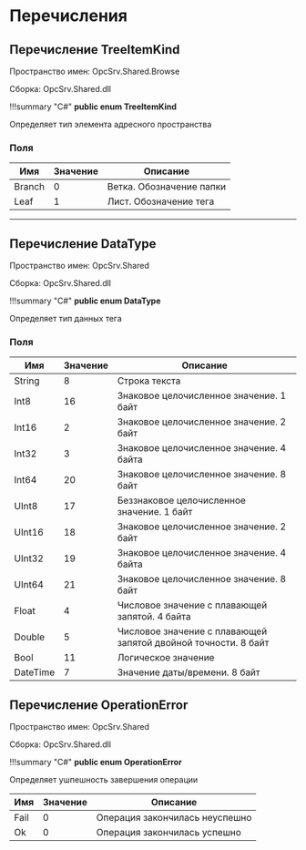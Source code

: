 # Перечисления

## Перечисление TreeItemKind
Пространство имен: OpcSrv.Shared.Browse

Сборка: OpcSrv.Shared.dll

!!!summary "C#"
    **public enum TreeItemKind**

Определяет тип элемента адресного пространства

### Поля

Имя | Значение | Описание 
----|----------|---------
Branch| 0 | Ветка. Обозначение папки
Leaf| 1 | Лист. Обозначение тега

---

## Перечисление DataType

Пространство имен: OpcSrv.Shared

Сборка: OpcSrv.Shared.dll

!!!summary "C#"
    **public enum DataType**

Определяет тип данных тега

### Поля

Имя | Значение | Описание 
----|----------|---------
String|8|Строка текста
Int8|16|Знаковое целочисленное значение. 1 байт
Int16|2|Знаковое целочисленное значение. 2 байт
Int32|3|Знаковое целочисленное значение. 4 байта
Int64|20|Знаковое целочисленное значение. 8 байт
UInt8|17|Беззнаковое целочисленное значение. 1 байт
UInt16|18|Знаковое целочисленное значение. 2 байт
UInt32|19|Знаковое целочисленное значение. 4 байта
UInt64|21|Знаковое целочисленное значение. 8 байт
Float|4|Числовое значение с плавающей запятой. 4 байта
Double|5|Числовое значение с плавающей запятой двойной точности. 8 байт
Bool|11|Логическое значение
DateTime|7|Значение даты/времени. 8 байт

## Перечисление OperationError

Пространство имен: OpcSrv.Shared

Сборка: OpcSrv.Shared.dll

!!!summary "C#"
    **public enum OperationError**

Определяет ушпешность завершения операции

Имя | Значение | Описание 
----|----------|---------
Fail|0|Операция закончилась неуспешно
Ok|0|Операция закончилась успешно



